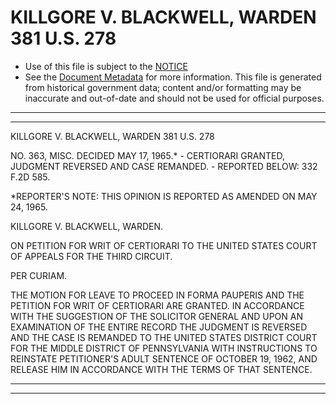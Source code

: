 ---
---

# KILLGORE V. BLACKWELL, WARDEN 381 U.S. 278

* Use of this file is subject to the [NOTICE](https://github.com/publicdocs/notice/blob/master/NOTICE)
* See the [Document Metadata](../../../) for more information.
  This file is generated from historical government data; content and/or formatting may be inaccurate and out-of-date and should not be used for official purposes.

----------
----------

KILLGORE V. BLACKWELL, WARDEN 381 U.S. 278

NO. 363, MISC.  DECIDED MAY 17, 1965.\* - CERTIORARI GRANTED, JUDGMENT REVERSED AND CASE REMANDED.  - REPORTED BELOW:  332 F.2D 585.

\*REPORTER'S NOTE:  THIS OPINION IS REPORTED AS AMENDED ON MAY 24, 1965.

KILLGORE V. BLACKWELL, WARDEN.

ON PETITION FOR WRIT OF CERTIORARI TO THE UNITED STATES COURT OF APPEALS FOR THE THIRD CIRCUIT.

PER CURIAM.

THE MOTION FOR LEAVE TO PROCEED IN FORMA PAUPERIS AND THE PETITION FOR WRIT OF CERTIORARI ARE GRANTED.  IN ACCORDANCE WITH THE SUGGESTION OF THE SOLICITOR GENERAL AND UPON AN EXAMINATION OF THE ENTIRE RECORD THE JUDGMENT IS REVERSED AND THE CASE IS REMANDED TO THE UNITED STATES DISTRICT COURT FOR THE MIDDLE DISTRICT OF PENNSYLVANIA WITH INSTRUCTIONS TO REINSTATE PETITIONER'S ADULT SENTENCE OF OCTOBER 19, 1962, AND RELEASE HIM IN ACCORDANCE WITH THE TERMS OF THAT SENTENCE.


----------
----------

